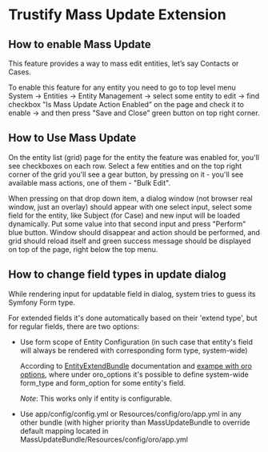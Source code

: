 Trustify Mass Update Extension
==============================

How to enable Mass Update
-------------------------

This feature provides a way to mass edit entities, let’s say Contacts or Cases.

To enable this feature for any entity you need to go to top level menu
System -> Entities -> Entity Management -> select some entity to edit -> find checkbox "Is Mass Update Action Enabled” on the page and check it to enable -> and then press "Save and Close” green button on top right corner.

How to Use Mass Update
----------------------

On the entity list (grid) page for the entity the feature was enabled for, you'll see checkboxes on each row. Select a few entities and on the top right corner of the grid you'll see a gear button, by pressing on it - you'll see available mass actions, one of them - "Bulk Edit".

When pressing on that drop down item, a dialog window (not browser real window, just an overlay) should appear with one select input, select some field for the entity, like Subject (for Case) and new input will be loaded dynamically. Put some value into that second input and press "Perform" blue button. Window should disappear and action should be performed, and grid should reload itself and green success message should be displayed on top of the page, right below the top menu.

How to change field types in update dialog
------------------------------------------

While rendering input for updatable field in dialog, system tries to guess its Symfony Form type.

For extended fields it's done automatically based on their 'extend type', but for regular fields, there are two options:
 
 * Use form scope of Entity Configuration (in such case that entity's field will always be rendered with corresponding form type, system-wide)
 
    According to [EntityExtendBundle](https://github.com/orocrm/platform/tree/master/src/Oro/Bundle/EntityExtendBundle#modify-existing-entity) documentation and 
    [exampe with oro options](https://github.com/orocrm/platform/blob/master/src/Oro/Bundle/EntityExtendBundle/Resources/doc/custom_form_type.md#using-annotation-to-field-or-related-entity-if-extended-field-is-a-relation), 
    where under oro_options it's possible to define system-wide form_type and form_option for some entity's field.
    
    *Note*: This works only if entity is configurable.
    
 * Use app/config/config.yml or Resources/config/oro/app.yml in any other bundle (with higher priority than MassUpdateBundle to override default mapping located in MassUpdateBundle/Resources/config/oro/app.yml
